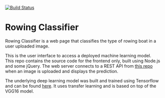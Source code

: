 [![Build Status](https://travis-ci.org/michael-diggin/rowing-web-page.svg?branch=master)](https://travis-ci.org/michael-diggin/rowing-web-page)
# Rowing Classifier
Rowing Classifier is a web page that classifies the type of rowing boat in a user uploaded image. 

This is the user interface to access a deployed machine learning model. This repo contains the source code for the frontend only, built using Node.js and some jQuery. The web server connects to a REST API from [this repo](https://github.com/michael-diggin/rowing_api) when an image is uploaded and displays the prediction. 

The underlying deep learning model was built and trained using Tensorflow and can be found [here](https://github.com/mdiggin/rowing-classifier). It uses transfer learning and is based on top of the VGG16 model. 
